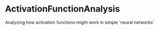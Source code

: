 # ActivationFunctionAnalysis
 Analyzing how activation functions might work in simple 'neural networks'
